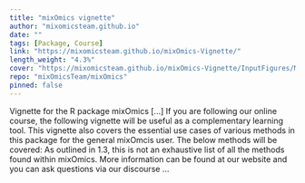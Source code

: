 ```yaml
---
title: "mixOmics vignette"
author: "mixomicsteam.github.io"
date: ""
tags: [Package, Course]
link: "https://mixomicsteam.github.io/mixOmics-Vignette/"
length_weight: "4.3%"
cover: "https://mixomicsteam.github.io/mixOmics-Vignette/InputFigures/MixOmicsAnalysesV2.png"
repo: "mixOmicsTeam/mixOmics"
pinned: false
---
```


Vignette for the R package mixOmics [...] If you are following our online course, the following vignette will be useful as a complementary learning tool. This vignette also covers the essential use cases of various methods in this package for the general mixOmcis user. The below methods will be covered: As outlined in 1.3, this is not an exhaustive list of all the methods found within mixOmics. More information can be found at our website and you can ask questions via our discourse ...
